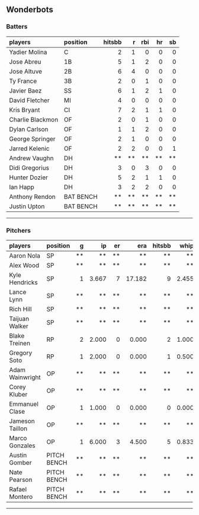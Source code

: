 ## Wonderbots

### Batters

 
|players          |position  | hitsbb|  r| rbi| hr| sb| 
|:----------------|:---------|------:|--:|---:|--:|--:| 
|Yadier Molina    |C         |      2|  1|   0|  0|  0| 
|Jose Abreu       |1B        |      5|  1|   2|  0|  0| 
|Jose Altuve      |2B        |      6|  4|   0|  0|  0| 
|Ty France        |3B        |      2|  0|   1|  0|  0| 
|Javier Baez      |SS        |      6|  1|   2|  1|  0| 
|David Fletcher   |MI        |      4|  0|   0|  0|  0| 
|Kris Bryant      |CI        |      7|  2|   1|  1|  0| 
|Charlie Blackmon |OF        |      2|  0|   1|  0|  0| 
|Dylan Carlson    |OF        |      1|  1|   2|  0|  0| 
|George Springer  |OF        |      2|  1|   0|  0|  0| 
|Jarred Kelenic   |OF        |      2|  2|   0|  0|  1| 
|Andrew Vaughn    |DH        |     **| **|  **| **| **| 
|Didi Gregorius   |DH        |      3|  0|   3|  0|  0| 
|Hunter Dozier    |DH        |      5|  2|   1|  1|  0| 
|Ian Happ         |DH        |      3|  2|   2|  0|  0| 
|Anthony Rendon   |BAT BENCH |     **| **|  **| **| **| 
|Justin Upton     |BAT BENCH |     **| **|  **| **| **| 

* * *

### Pitchers

 
|players         |position    |  g|    ip| er|    era| hitsbb|  whip| so|  w| sv| 
|:---------------|:-----------|--:|-----:|--:|------:|------:|-----:|--:|--:|--:| 
|Aaron Nola      |SP          | **|    **| **|     **|     **|    **| **| **| **| 
|Alex Wood       |SP          | **|    **| **|     **|     **|    **| **| **| **| 
|Kyle Hendricks  |SP          |  1| 3.667|  7| 17.182|      9| 2.455|  1|  0|  0| 
|Lance Lynn      |SP          | **|    **| **|     **|     **|    **| **| **| **| 
|Rich Hill       |SP          | **|    **| **|     **|     **|    **| **| **| **| 
|Taijuan Walker  |SP          | **|    **| **|     **|     **|    **| **| **| **| 
|Blake Treinen   |RP          |  2| 2.000|  0|  0.000|      2| 1.000|  1|  0|  0| 
|Gregory Soto    |RP          |  1| 2.000|  0|  0.000|      1| 0.500|  3|  0|  0| 
|Adam Wainwright |OP          | **|    **| **|     **|     **|    **| **| **| **| 
|Corey Kluber    |OP          | **|    **| **|     **|     **|    **| **| **| **| 
|Emmanuel Clase  |OP          |  1| 1.000|  0|  0.000|      0| 0.000|  1|  0|  1| 
|Jameson Taillon |OP          | **|    **| **|     **|     **|    **| **| **| **| 
|Marco Gonzales  |OP          |  1| 6.000|  3|  4.500|      5| 0.833|  7|  0|  0| 
|Austin Gomber   |PITCH BENCH | **|    **| **|     **|     **|    **| **| **| **| 
|Nate Pearson    |PITCH BENCH | **|    **| **|     **|     **|    **| **| **| **| 
|Rafael Montero  |PITCH BENCH | **|    **| **|     **|     **|    **| **| **| **| 


* * *


